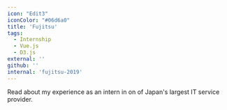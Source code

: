 ```yaml
---
icon: "Edit3"
iconColor: "#06d6a0"
title: 'Fujitsu'
tags:
  - Internship
  - Vue.js
  - D3.js
external: ''
github: ''
internal: 'fujitsu-2019'
---
```



Read about my experience as an intern in on of Japan's largest IT service provider.